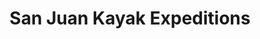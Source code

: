---
title: "San Juan Kayak Expeditions"
url: /friday-harbor/san-juan-kayak-expeditions/
shop: Kiosk
---